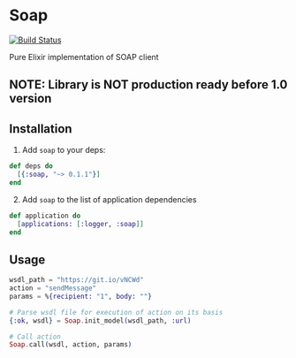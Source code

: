 # Soap
[![Build Status](https://travis-ci.org/potok-digital/soap.svg?branch=master)](https://travis-ci.org/potok-digital/soap)

Pure Elixir implementation of SOAP client

## NOTE: Library is NOT production ready before 1.0 version

## Installation

1) Add `soap` to your deps:

```elixir
def deps do
  [{:soap, "~> 0.1.1"}]
end
```
2) Add `soap` to the list of application dependencies

```elixir
def application do
  [applications: [:logger, :soap]]
end
```

## Usage

```elixir
wsdl_path = "https://git.io/vNCWd"
action = "sendMessage"
params = %{recipient: "1", body: ""}

# Parse wsdl file for execution of action on its basis
{:ok, wsdl} = Soap.init_model(wsdl_path, :url)

# Call action
Soap.call(wsdl, action, params)
